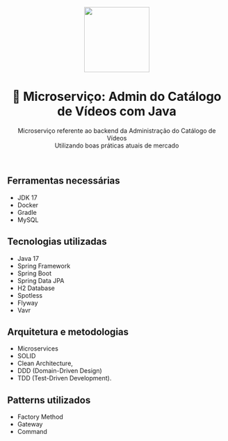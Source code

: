 <center>
  <p align="center">
    <img src="https://icon-library.com/images/java-icon-png/java-icon-png-15.jpg"  width="150" />
  </p>  
  <h1 align="center">🚀 Microserviço: Admin do Catálogo de Vídeos com Java</h1>
  <p align="center">
    Microserviço referente ao backend da Administração do Catálogo de Vídeos<br />
    Utilizando  boas práticas atuais de mercado
  </p>
</center>
<br />

## Ferramentas necessárias
- JDK 17
- Docker
- Gradle
- MySQL

## Tecnologias utilizadas
- Java 17
- Spring Framework
- Spring Boot
- Spring Data JPA
- H2 Database
- Spotless
- Flyway
- Vavr

## Arquitetura e metodologias
- Microservices
- SOLID
- Clean Architecture, 
- DDD (Domain-Driven Design)
- TDD (Test-Driven Development).

## Patterns utilizados
- Factory Method
- Gateway
- Command
